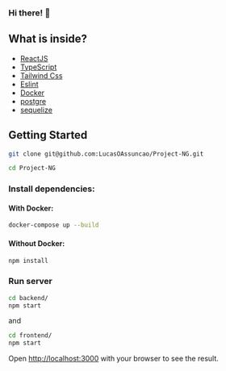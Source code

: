 ### Hi there! 👋

## What is inside?
- [ReactJS](https://reactjs.org)
- [TypeScript](https://www.typescriptlang.org)
- [Tailwind Css](https://tailwindcss.com/)
- [Eslint](https://eslint.org)
- [Docker](https://www.docker.com)
- [postgre](https://www.postgresql.org/)
- [sequelize](https://sequelize.org/)

## Getting Started

```bash
git clone git@github.com:LucasOAssuncao/Project-NG.git
```

```bash
cd Project-NG
```

### Install dependencies:

#### With Docker:

```bash
docker-compose up --build
```

#### Without Docker:

```bash
npm install
```

### Run server

```bash
cd backend/ 
npm start
```

and

```bash
cd frontend/ 
npm start
```

Open [http://localhost:3000](http://localhost:3000) with your browser to see the result.
